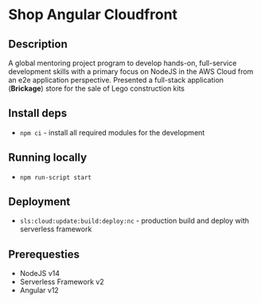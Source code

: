 # Shop Angular Cloudfront

## Description

A global mentoring project program to develop hands-on, full-service development skills with a primary focus on NodeJS in the AWS Cloud from an e2e application perspective.
Presented a full-stack application (**Brickage**) store for the sale of Lego construction kits

## Install deps

- `npm ci` - install all required modules for the development

## Running locally

- `npm run-script start`

## Deployment

- `sls:cloud:update:build:deploy:nc` - production build and deploy with serverless framework

## Prerequesties

- NodeJS v14
- Serverless Framework v2
- Angular v12
